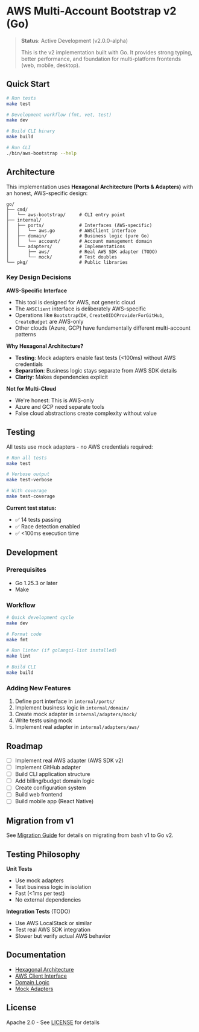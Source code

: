 # AWS Multi-Account Bootstrap v2 (Go)

> **Status**: Active Development (v2.0.0-alpha)
>
> This is the v2 implementation built with Go. It provides strong typing, better performance, and foundation for multi-platform frontends (web, mobile, desktop).

## Quick Start

```bash
# Run tests
make test

# Development workflow (fmt, vet, test)
make dev

# Build CLI binary
make build

# Run CLI
./bin/aws-bootstrap --help
```

## Architecture

This implementation uses **Hexagonal Architecture (Ports & Adapters)** with an honest, AWS-specific design:

```
go/
├── cmd/
│   └── aws-bootstrap/     # CLI entry point
├── internal/
│   ├── ports/             # Interfaces (AWS-specific)
│   │   └── aws.go         # AWSClient interface
│   ├── domain/            # Business logic (pure Go)
│   │   └── account/       # Account management domain
│   └── adapters/          # Implementations
│       ├── aws/           # Real AWS SDK adapter (TODO)
│       └── mock/          # Test doubles
└── pkg/                   # Public libraries
```

### Key Design Decisions

**AWS-Specific Interface**
- This tool is designed for AWS, not generic cloud
- The `AWSClient` interface is deliberately AWS-specific
- Operations like `BootstrapCDK`, `CreateOIDCProviderForGitHub`, `CreateBudget` are AWS-only
- Other clouds (Azure, GCP) have fundamentally different multi-account patterns

**Why Hexagonal Architecture?**
- **Testing**: Mock adapters enable fast tests (<100ms) without AWS credentials
- **Separation**: Business logic stays separate from AWS SDK details
- **Clarity**: Makes dependencies explicit

**Not for Multi-Cloud**
- We're honest: This is AWS-only
- Azure and GCP need separate tools
- False cloud abstractions create complexity without value

## Testing

All tests use mock adapters - no AWS credentials required:

```bash
# Run all tests
make test

# Verbose output
make test-verbose

# With coverage
make test-coverage
```

**Current test status:**
- ✅ 14 tests passing
- ✅ Race detection enabled
- ✅ <100ms execution time

## Development

### Prerequisites

- Go 1.25.3 or later
- Make

### Workflow

```bash
# Quick development cycle
make dev

# Format code
make fmt

# Run linter (if golangci-lint installed)
make lint

# Build CLI
make build
```

### Adding New Features

1. Define port interface in `internal/ports/`
2. Implement business logic in `internal/domain/`
3. Create mock adapter in `internal/adapters/mock/`
4. Write tests using mock
5. Implement real adapter in `internal/adapters/aws/`

## Roadmap

- [ ] Implement real AWS adapter (AWS SDK v2)
- [ ] Implement GitHub adapter
- [ ] Build CLI application structure
- [ ] Add billing/budget domain logic
- [ ] Create configuration system
- [ ] Build web frontend
- [ ] Build mobile app (React Native)

## Migration from v1

See [Migration Guide](../docs/migration/BASH_TO_GO.md) for details on migrating from bash v1 to Go v2.

## Testing Philosophy

**Unit Tests**
- Use mock adapters
- Test business logic in isolation
- Fast (<1ms per test)
- No external dependencies

**Integration Tests** (TODO)
- Use AWS LocalStack or similar
- Test real AWS SDK integration
- Slower but verify actual AWS behavior

## Documentation

- [Hexagonal Architecture](../docs/architecture/HEXAGONAL_ARCHITECTURE.md)
- [AWS Client Interface](./internal/ports/aws.go)
- [Domain Logic](./internal/domain/account/)
- [Mock Adapters](./internal/adapters/mock/)

## License

Apache 2.0 - See [LICENSE](../LICENSE) for details
